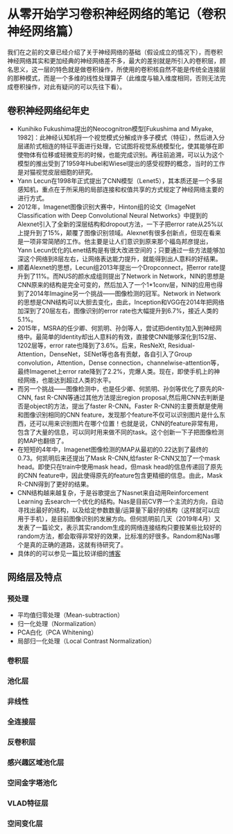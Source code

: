# 从零开始学习卷积神经网络的笔记（卷积神经网络篇）
我们在之前的文章已经介绍了关于神经网络的基础（假设成立的情况下），而卷积神经网络其实和更加经典的神经网络差不多，最大的差别就是所引入的卷积层，顾名思义，这一层的特色就是做卷积操作，所使用的卷积核自然不能是传统全连接层的那种模式，而是一个多维的线性处理算子（此维度与输入维度相同，否则无法完成卷积操作，对此有疑问的可以先往下看）。
## 卷积神经网络纪年史
+ Kunihiko Fukushima提出的Neocognitron模型[Fukushima and Miyake, 1982]：此神经认知机将一个视觉模式分解成许多子模式（特征），然后进入分层递阶式相连的特征平面进行处理，它试图将视觉系统模型化，使其能够在即使物体有位移或轻微变形的时候，也能完成识别。再往前追溯，可以认为这个模型的推出受到了1959年Hubel和Wiesel提出的感受视野的概念，当时的工作是对猫视觉皮层细胞的研究。
+ Yann Lecun在1998年正式提出了CNN模型（Lenet5），其本质还是一个多层感知机，重点在于所采用的局部连接和权值共享的方式规定了神经网络主要的进行方式。
+ 2012年，Imagenet图像识别大赛中，Hinton组的论文《ImageNet Classification with Deep Convolutional Neural Networks》中提到的Alexnet引入了全新的深层结构和dropout方法，一下子把error rate从25%以上提升到了15%，颠覆了图像识别领域。Alexnet有很多创新点，但现在看来是一项非常简陋的工作。他主要是让人们意识到原来那个福岛邦彦提出，Yann Lecun优化的Lenet结构是有很大改进空间的；只要通过一些方法能够加深这个网络到8层左右，让网络表达能力提升，就能得到出人意料的好结果。
+ 顺着Alexnet的思想，Lecun组2013年提出一个Dropconnect，把error rate提升到了11%。而NUS的颜水成组则提出了Network in Network，NIN的思想是CNN原来的结构是完全可变的，然后加入了一个1*1conv层，NIN的应用也得到了2014年Imagine另一个挑战——图像检测的冠军。Network in Network的思想是CNN结构可以大胆去变化，由此，Inception和VGG在2014年把网络加深到了20层左右，图像识别的error rate也大幅提升到6.7%，接近人类的5.1%。
+ 2015年，MSRA的任少卿、何凯明、孙剑等人，尝试把identity加入到神经网络中。最简单的Identity却出人意料的有效，直接使CNN能够深化到152层、1202层等，error rate也降到了3.6%。后来，ResNeXt, Residual-Attention，DenseNet，SENet等也各有贡献，各自引入了Group convolution，Attention，Dense connection，channelwise-attention等，最终Imagenet上error rate降到了2.2%，完爆人类。现在，即使手机上的神经网络，也能达到超过人类的水平。
+ 而另一个挑战——图像检测中，也是任少卿、何凯明、孙剑等优化了原先的R-CNN, fast R-CNN等通过其他方法提出region proposal,然后用CNN去判断是否是object的方法，提出了faster R-CNN。Faster R-CNN的主要贡献是使用和图像识别相同的CNN feature，发现那个feature不仅可以识别图片是什么东西，还可以用来识别图片在哪个位置！也就是说，CNN的feature非常有用，包含了大量的信息，可以同时用来做不同的task。这个创新一下子把图像检测的MAP也翻倍了。
+ 在短短的4年中，Imagenet图像检测的MAP从最初的0.22达到了最终的0.73。何凯明后来还提出了Mask R-CNN,给faster R-CNN又加了一个mask head。即使只在train中使用mask head，但mask head的信息传递回了原先的CNN feature中，因此使得原先的feature包含更精细的信息。由此，Mask R-CNN得到了更好的结果。
+ CNN结构越来越复杂，于是谷歌提出了Nasnet来自动用Reinforcement Learning 去search一个优化的结构。Nas是目前CV界一个主流的方向，自动寻找出最好的结构，以及给定参数数量/运算量下最好的结构（这样就可以应用于手机），是目前图像识别的发展方向。但何凯明前几天（2019年4月）又发表了一篇论文，表示其实random生成的网络连接结构只要按某些比较好的random方法，都会取得非常好的效果，比标准的好很多。Random和Nas哪个是真的正确的道路，这就有待研究了。
+ 具体的的可以参见一篇比较详细的[博客](https://www.jiqizhixin.com/articles/2019-05-27-4)

## 网络层及特点
### 预处理
+ 平均值归零处理（Mean-subtraction）
+ 归一化处理（Normalization）
+ PCA白化（PCA Whitening）
+ 局部归一化处理（Local Contrast Normalization）

### 卷积层


### 池化层
### 非线性
### 全连接层
### 反卷积层
### 感兴趣区域池化层
### 空间金字塔池化
### VLAD特征层
### 空间变化层